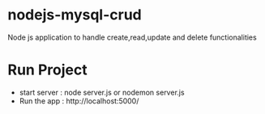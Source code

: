 # nodejs-mysql-crud
Node js application to handle create,read,update and delete functionalities
# Run Project
- start server : node server.js or nodemon server.js
- Run the app : http://localhost:5000/

